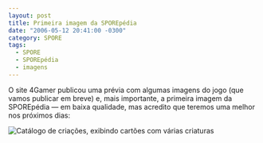 ```yaml
---
layout: post
title: Primeira imagem da SPOREpédia
date: "2006-05-12 20:41:00 -0300"
category: SPORE
tags: 
  - SPORE
  - SPOREpédia
  - imagens
---
```


O site 4Gamer publicou uma prévia com algumas imagens do jogo (que vamos publicar em breve) e, mais importante, a primeira imagem da SPOREpédia — em baixa qualidade, mas acredito que teremos uma melhor nos próximos dias:

![Catálogo de criações, exibindo cartões com várias criaturas](https://i.imgur.com/stROxYD.jpg)